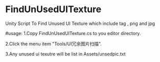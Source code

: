 # FindUnUsedUITexture
Unity Script To Find Unused UI Texture which include tag , png and jpg

#usage:
1.Copy FindUnUsedUITexture.cs to you editor directory.

2.Click the menu item "Tools/UI冗余图片扫描".

3.Any unused ui texutre will be list in Assets/unsedpic.txt
